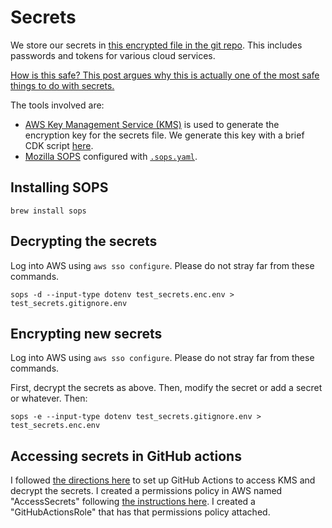 # Secrets

We store our secrets in [this encrypted file in the git repo](../test_secrets.enc). This includes passwords and tokens for various cloud services.

[How is this safe? This post argues why this is actually one of the most safe things to do with secrets.](https://oteemo.com/hashicorp-vault-is-overhyped-and-mozilla-sops-with-kms-and-git-is-massively-underrated/)

The tools involved are:
- [AWS Key Management Service (KMS)](https://aws.amazon.com/kms/) is used to generate the encryption key for the secrets file. We generate this key with a brief CDK script [here](../cloud/sops_kms).
- [Mozilla SOPS](https://github.com/mozilla/sops) configured with [`.sops.yaml`](../.sops.yaml).

## Installing SOPS

```
brew install sops
```

## Decrypting the secrets

Log into AWS using `aws sso configure`. Please do not stray far from these commands. 

```
sops -d --input-type dotenv test_secrets.enc.env > test_secrets.gitignore.env
```

## Encrypting new secrets

Log into AWS using `aws sso configure`. Please do not stray far from these commands. 

First, decrypt the secrets as above. Then, modify the secret or add a secret or whatever. Then:

```
sops -e --input-type dotenv test_secrets.gitignore.env > test_secrets.enc.env
```

## Accessing secrets in GitHub actions

I followed [the directions here](https://www.automat-it.com/post/using-github-actions-with-aws-iam-roles) to set up GitHub Actions to access KMS and decrypt the secrets. I created a permissions policy in AWS named "AccessSecrets" following [the instructions here](https://github.com/mozilla/sops#assuming-roles-and-using-kms-in-various-aws-accounts). I created a "GitHubActionsRole" that has that permissions policy attached.